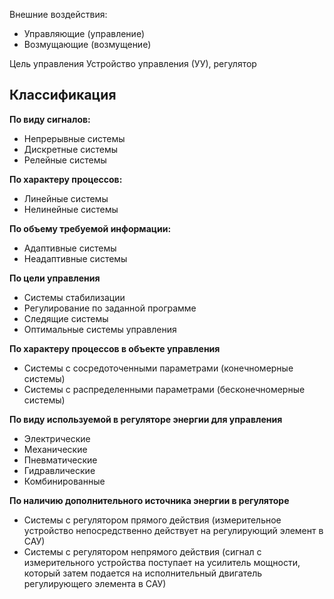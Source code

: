 Внешние воздействия:
- Управляющие (управление)
- Возмущающие (возмущение)

Цель управления
Устройство управления (УУ), 
регулятор

## Классификация

**По виду сигналов:**
- Непрерывные системы
- Дискретные системы
- Релейные системы

**По характеру процессов:**
- Линейные системы
- Нелинейные системы

**По объему требуемой информации:**
- Адаптивные системы
- Неадаптивные системы

**По цели управления**
- Системы стабилизации
- Регулирование по заданной программе
- Следящие системы
- Оптимальные системы управления

**По характеру процессов в объекте управления**
- Системы с сосредоточенными параметрами (конечномерные системы) 
- Системы с распределенными параметрами (бесконечномерные системы)

**По виду используемой в регуляторе энергии для управления**
- Электрические 
- Механические 
- Пневматические 
- Гидравлические 
- Комбинированные

**По наличию дополнительного источника энергии в регуляторе**
- Системы с регулятором прямого действия (измерительное устройство непосредственно действует на регулирующий элемент в САУ) 
- Системы с регулятором непрямого действия (сигнал с измерительного устройства поступает на усилитель мощности, который затем подается на исполнительный двигатель регулирующего элемента в САУ)

